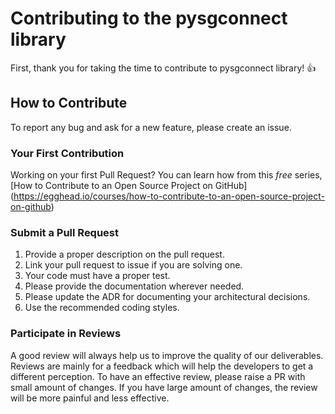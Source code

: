 # Contributing to the pysgconnect library

First, thank you for taking the time to contribute to pysgconnect library! :+1:

## How to Contribute

To report any bug and ask for a new feature, please create an issue.

### Your First Contribution

Working on your first Pull Request? You can learn how from this *free* series, [How to Contribute to an Open Source Project on GitHub]
(<https://egghead.io/courses/how-to-contribute-to-an-open-source-project-on-github>)

### Submit a Pull Request

 1. Provide a proper description on the pull request.
 2. Link your pull request to issue if you are solving one.
 3. Your code must have a proper test.
 4. Please provide the documentation wherever needed.
 5. Please update the ADR for documenting your architectural decisions.
 6. Use the recommended coding styles.

### Participate in Reviews

A good review will always help us to improve the quality of our deliverables.
Reviews are mainly for a feedback which will help the developers to get a different perception.
To have an effective review, please raise a PR with small amount of changes. If you have large amount of changes, the review will be more painful and less effective.
